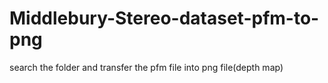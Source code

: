 # Middlebury-Stereo-dataset-pfm-to-png
search the folder and transfer the pfm file into png file(depth map)
